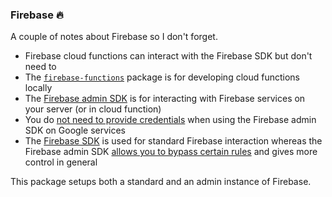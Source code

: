 ### Firebase 🔥

A couple of notes about Firebase so I don't forget.

- Firebase cloud functions can interact with the Firebase SDK but don't need to
- The [`firebase-functions`](https://www.npmjs.com/package/firebase-functions) package is for developing cloud functions locally
- The [Firebase admin SDK](https://www.npmjs.com/package/firebase-admin) is for interacting with Firebase services on your server (or in cloud function)
- You do [not need to provide credentials](https://stackoverflow.com/a/55953608) when using the Firebase admin SDK on Google services
- The [Firebase SDK](https://www.npmjs.com/package/firebase) is used for standard Firebase interaction whereas the Firebase admin SDK [allows you to bypass certain rules](https://stackoverflow.com/a/42959080) and gives more control in general

This package setups both a standard and an admin instance of Firebase.